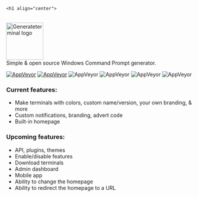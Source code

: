     <h1 align="center">
  <br>
  <a href="https://fossbilling.org/">
    <picture>
      <source media="(prefers-color-scheme: dark)" srcset="https://raw.githubusercontent.com/SpotyHost/GenerateTerminal/445655bbb7cee815447ec03485dc62023a6345b8/default monochrome-white.svg">
      <img alt="Generateterminal logo" src="https://raw.githubusercontent.com/SpotyHost/GenerateTerminal/445655bbb7cee815447ec03485dc62023a6345b8/logo.svg" height="100">
    </picture>
  </a>
  <br>
</h1>
Simple & open source Windows Command Prompt generator.

[![AppVeyor](https://img.shields.io/badge/Licence-UnLicense-orange)](LICENSE)
[![AppVeyor](https://img.shields.io/badge/Version-v0.1.0-informational)](https://github.com/spotyhost/generateterminal/releases/latest)
![AppVeyor](https://img.shields.io/badge/Build-Passed-brightgreen)
![AppVeyor](https://img.shields.io/badge/Interface-Bootstrap-lightgreen)
![AppVeyor](https://img.shields.io/badge/Development-In_Progress-lightgreen)
![AppVeyor](https://img.shields.io/badge/Dependencies-PHP-red)

### Current features:
- Make terminals with colors, custom name/version, your own branding, & more
- Custom notifications, branding, advert code
- Built-in homepage

### Upcoming features:
- API, plugins, themes
- Enable/disable features
- Download terminals
- Admin dashboard
- Mobile app
- Ability to change the homepage
- Ability to redirect the homepage to a URL
